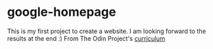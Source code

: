 # google-homepage
This is my first project to create a website.
I am looking forward to the results at the end :)
From The Odin Project's [curriculum](http://www.theodinproject.com/courses/web-development-101/lessons/html-css)
